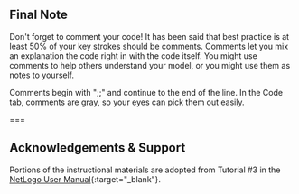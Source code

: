 ---
---

## Final Note

Don't forget to comment your code! It has been said that best practice is at least 50% of your key strokes should be comments. Comments let you mix an explanation the code right in with the code itself. You might use comments to help others understand your model, or you might use them as notes to yourself.

Comments begin with ";;" and continue to the end of the line. In the Code tab, comments are gray, so your eyes can pick them out easily.

===

## Acknowledgements & Support

Portions of the instructional materials are adopted from Tutorial #3 in the [NetLogo User Manual](https://ccl.northwestern.edu/netlogo/docs/tutorial3.html){:target="_blank"}.
